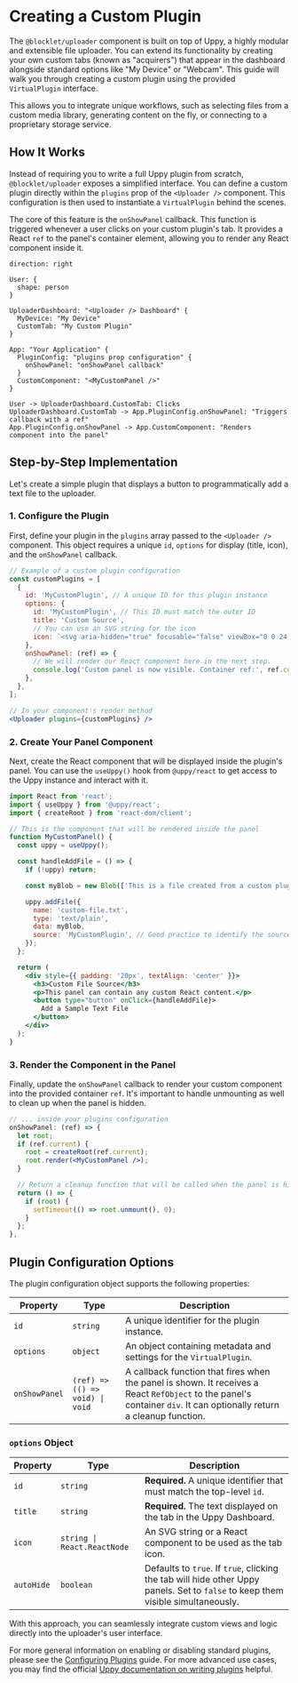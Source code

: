 # Creating a Custom Plugin

The `@blocklet/uploader` component is built on top of Uppy, a highly modular and extensible file uploader. You can extend its functionality by creating your own custom tabs (known as "acquirers") that appear in the dashboard alongside standard options like "My Device" or "Webcam". This guide will walk you through creating a custom plugin using the provided `VirtualPlugin` interface.

This allows you to integrate unique workflows, such as selecting files from a custom media library, generating content on the fly, or connecting to a proprietary storage service.

## How It Works

Instead of requiring you to write a full Uppy plugin from scratch, `@blocklet/uploader` exposes a simplified interface. You can define a custom plugin directly within the `plugins` prop of the `<Uploader />` component. This configuration is then used to instantiate a `VirtualPlugin` behind the scenes.

The core of this feature is the `onShowPanel` callback. This function is triggered whenever a user clicks on your custom plugin's tab. It provides a React `ref` to the panel's container element, allowing you to render any React component inside it.

```d2
direction: right

User: {
  shape: person
}

UploaderDashboard: "<Uploader /> Dashboard" {
  MyDevice: "My Device"
  CustomTab: "My Custom Plugin"
}

App: "Your Application" {
  PluginConfig: "plugins prop configuration" {
    onShowPanel: "onShowPanel callback"
  }
  CustomComponent: "<MyCustomPanel />"
}

User -> UploaderDashboard.CustomTab: Clicks
UploaderDashboard.CustomTab -> App.PluginConfig.onShowPanel: "Triggers callback with a ref"
App.PluginConfig.onShowPanel -> App.CustomComponent: "Renders component into the panel"

```

## Step-by-Step Implementation

Let's create a simple plugin that displays a button to programmatically add a text file to the uploader.

### 1. Configure the Plugin

First, define your plugin in the `plugins` array passed to the `<Uploader />` component. This object requires a unique `id`, `options` for display (title, icon), and the `onShowPanel` callback.

```jsx
// Example of a custom plugin configuration
const customPlugins = [
  {
    id: 'MyCustomPlugin', // A unique ID for this plugin instance
    options: {
      id: 'MyCustomPlugin', // This ID must match the outer ID
      title: 'Custom Source',
      // You can use an SVG string for the icon
      icon: `<svg aria-hidden="true" focusable="false" viewBox="0 0 24 24" width="32" height="32"><path d="M12 2C6.48 2 2 6.48 2 12s4.48 10 10 10 10-4.48 10-10S17.52 2 12 2zm0 18c-4.41 0-8-3.59-8-8s3.59-8 8-8 8 3.59 8 8-3.59 8-8 8zm-1-13h2v6h-2zm0 8h2v2h-2z"/></svg>`,
    },
    onShowPanel: (ref) => {
      // We will render our React component here in the next step.
      console.log('Custom panel is now visible. Container ref:', ref.current);
    },
  },
];

// In your component's render method
<Uploader plugins={customPlugins} />
```

### 2. Create Your Panel Component

Next, create the React component that will be displayed inside the plugin's panel. You can use the `useUppy()` hook from `@uppy/react` to get access to the Uppy instance and interact with it.

```jsx
import React from 'react';
import { useUppy } from '@uppy/react';
import { createRoot } from 'react-dom/client';

// This is the component that will be rendered inside the panel
function MyCustomPanel() {
  const uppy = useUppy();

  const handleAddFile = () => {
    if (!uppy) return;

    const myBlob = new Blob(['This is a file created from a custom plugin.'], { type: 'text/plain' });

    uppy.addFile({
      name: 'custom-file.txt',
      type: 'text/plain',
      data: myBlob,
      source: 'MyCustomPlugin', // Good practice to identify the source
    });
  };

  return (
    <div style={{ padding: '20px', textAlign: 'center' }}>
      <h3>Custom File Source</h3>
      <p>This panel can contain any custom React content.</p>
      <button type="button" onClick={handleAddFile}>
        Add a Sample Text File
      </button>
    </div>
  );
}
```

### 3. Render the Component in the Panel

Finally, update the `onShowPanel` callback to render your custom component into the provided container `ref`. It's important to handle unmounting as well to clean up when the panel is hidden.

```jsx
// ... inside your plugins configuration
onShowPanel: (ref) => {
  let root;
  if (ref.current) {
    root = createRoot(ref.current);
    root.render(<MyCustomPanel />);
  }

  // Return a cleanup function that will be called when the panel is hidden
  return () => {
    if (root) {
      setTimeout(() => root.unmount(), 0);
    }
  };
},
```

## Plugin Configuration Options

The plugin configuration object supports the following properties:

| Property      | Type                               | Description                                                                                                                                                    |
|---------------|------------------------------------|----------------------------------------------------------------------------------------------------------------------------------------------------------------|
| `id`          | `string`                           | A unique identifier for the plugin instance.                                                                                                                   |
| `options`     | `object`                           | An object containing metadata and settings for the `VirtualPlugin`.                                                                                            |
| `onShowPanel` | `(ref) => (() => void) \| void`   | A callback function that fires when the panel is shown. It receives a React `RefObject` to the panel's container `div`. It can optionally return a cleanup function. |

### `options` Object

| Property   | Type                    | Description                                                                                                                   |
|------------|-------------------------|-------------------------------------------------------------------------------------------------------------------------------|
| `id`       | `string`                | **Required.** A unique identifier that must match the top-level `id`.                                                         |
| `title`    | `string`                | **Required.** The text displayed on the tab in the Uppy Dashboard.                                                            |
| `icon`     | `string \| React.ReactNode` | An SVG string or a React component to be used as the tab icon.                                                                  |
| `autoHide` | `boolean`               | Defaults to `true`. If `true`, clicking the tab will hide other Uppy panels. Set to `false` to keep them visible simultaneously. |

With this approach, you can seamlessly integrate custom views and logic directly into the uploader's user interface.

For more general information on enabling or disabling standard plugins, please see the [Configuring Plugins](./guides-configuring-plugins.md) guide. For more advanced use cases, you may find the official [Uppy documentation on writing plugins](https://uppy.io/docs/plugins/#Writing-a-Plugin) helpful.
